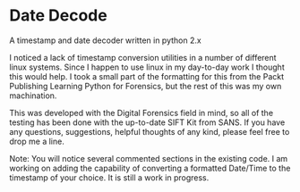 # Date Decode
A timestamp and date decoder written in python 2.x

I noticed a lack of timestamp conversion utilities in a number of different linux systems. Since I happen to use linux in my day-to-day work I thought this would help.
I took a small part of the formatting for this from the Packt Publishing Learning Python for Forensics, but the rest of this was my own machination.

This was developed with the Digital Forensics field in mind, so all of the testing has been done with the up-to-date SIFT Kit from SANS.
If you have any questions, suggestions, helpful thoughts of any kind, please feel free to drop me a line.

Note: You will notice several commented sections in the existing code. I am working on adding the capability of converting a formatted Date/Time to the timestamp of your choice. It is still a work in progress.
